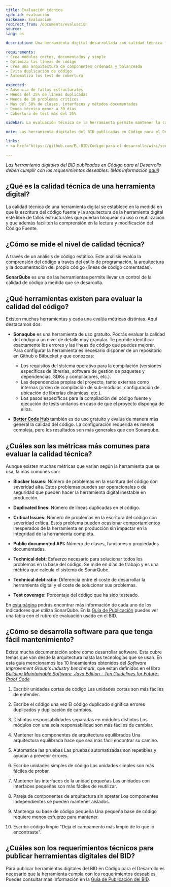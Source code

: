 ```yaml
---
title: Evaluación técnica
spdx-id: evaluacion
nickname: Evaluación
redirect_from: /documents/evaluacion
source: 
lang: es

description: Una herramienta digital desarrollada con calidad técnica facilita el mantenimiento y reusabilidad de la misma. Las condiciones necesarias especificadas a continuación sirven como lineamientos generales a la hora de desarrollar código. Las condiciones ideales serán útiles si quieres hacer una evaluación de la calidad del código.  

requirements:
- Crea módulos cortos, documentados y simple
- Optimiza las líneas de código
- Crea una arquitectura de componentes ordenada y balanceada
- Evita duplicación de código
- Automatiza los test de cobertura 

expected:
- Ausencia de fallos estructurales
- Menos del 25% de líneas duplicadas
- Menos de 10 problemas críticos
- Más del 50% de clases, interfaces y métodos documentados
- Deuda técnica menor a 30 días
- Cobertura de test más del 25%

sidebar: La evaluación técnica de la herramienta permite mantener la calidad del código y e incrementar sus posibilidades de uso, reutilización y adaptación. 

note: Las herramienta digitales del BID publicadas en Código para el Desarrollo deben cumplir con los requerimientos deseables. (Más información aquí)

links:
- <a href="https://github.com/EL-BID/Codigo-para-el-desarrollo/wiki/sonarqube.org">SonarQube </a>

---
```


*Las herramienta digitales del BID publicadas en Código para el Desarrollo deben cumplir con los requerimientos deseables. (Más información [aquí](https://el-bid.github.io/guia-de-publicacion/documents/pages/guia/))*

## ¿Qué es la calidad técnica de una herramienta digital?

La calidad técnica de una herramienta digital se establece en la medida en que la escritura del código fuente y la arquitectura de la herramienta digital esté libre de fallos estructurales que puedan bloquear su uso o reutilización y que además faciliten la comprensión en la lectura y modificación del Código Fuente.

## ¿Cómo se mide el nivel de calidad técnica?

A través de un análisis de código estático. Este análisis evalúa la comprensión del código a través del estilo de programación, la arquitectura y la documentación del propio código (líneas de código comentadas). 

**SonarQube** es una de las herramientas permite llevar un control de la calidad de código a medida que se desaroolla.

## ¿Qué herramientas existen para evaluar la calidad del código?

Existen muchas herramientas y cada una evalúa métricas distintas. Aquí destacamos dos:
* **Sonaqube** es una herramienta de uso gratuíto. Podrás evaluar la calidad del código a un nivel de detalle muy granular. Te permite identificar exactamente los errores y las líneas de código que puedes mejorar. Para configurar la herramienta es necesario disponer de un repositorio en Github o Bitbucket y que conozcas:
  * Los requisitos del sistema operativo para la compilación (versiones específicas de librerías, software de gestión de paquetes y dependencias, SDKs y compiladores, etc.).
  * Las dependencias propias del proyecto, tanto externas como internas (orden de compilación de sub-módulos, configuración de ubicación de librerías dinámicas, etc.).
  * Los pasos específicos para la compilación del código fuente y ejecución de tests unitarios en caso de que el proyecto disponga de ellos.

* **[Better Code Hub](https://bettercodehub.com/)** también es de uso gratuíto y evalúa de manera más general la calidad del código. La configuración requerida es menos compleja, pero los resultados son más generales que con Sonarqube.   

## ¿Cuáles son las métricas más comunes para evaluar la calidad técnica?

Aunque existen muchas métricas que varían según la herramienta que se usa, la más comunes son:
* **Blocker Issues:**
Número de problemas en la escritura del código con severidad alta. Estos problemas pueden ser operacionales o de seguridad que pueden hacer la herramienta digital inestable en producción.

* **Duplicated lines:**
Número de líneas duplicadas en el código.

* **Critical Issues:**
Número de problemas en la escritura del código con severidad crítica. Estos problema pueden ocasionar comportamientos inesperados de la herramienta en producción sin impactar en la integridad de la herramienta completa.

* **Public documented API:**
Número de clases, funciones y propiedades documentadas.

* **Technical debt:**
Esfuerzo necesario para solucionar todos los problemas en la base del código. Se mide en días de trabajo y es una métrica que calcula el sistema de SonarQube.

* **Technical debt ratio:**
Diferencia entre el coste de desarrollar la herramienta digital y el coste de solucionar sus problemas. 

* **Test coverage:**
Porcentaje del código que ha sido testeado. 

En [esta página](https://docs.sonarqube.org/display/SONAR/Metric+Definitions) podrás encontrar más información de cada uno de los indicadores que utiliza SonarQube. En la [Guía de Publicación](https://el-bid.github.io/guia-de-publicacion/documents/pages/guia/) puedes ver una tabla con el rubro de evaluación usado en el BID.





## ¿Cómo se desarrolla software para que tenga fácil mantenimiento?

Existe mucha documentación sobre cómo desarrollar software. Esta cubre temas que van desde la arquitectura hasta las tecnologías que se usan. En esta guía mencionamos los 10 lineamientos obtenidos del *Software Improvement Group's industry benchmark*, que están definidos en el libro *[Building Maintainable Software, Java Edition - Ten Guidelines for Future-Proof Code](http://shop.oreilly.com/product/0636920049159.do)*

1. Escribir unidades cortas de código
Las unidades cortas son más fáciles de entender.

3. Escribe el código una vez
El código duplicado significa errores duplicados y duplicación de cambios.

5. Distintas responsabilidades separadas en módulos distintos
Los módulos con una sola responsabilidad son más fáciles de cambiar.

7. Mantener los componentes de arquitectura equilibrados
Una arquitectura equilibrada hace que sea más fácil encontrar su camino.

9. Automatice las pruebas
Las pruebas automatizadas son repetibles y ayudan a prevenir errores.

2. Escribe unidades simples de código
Las unidades simples son más fáciles de probar.

4. Mantener las interfaces de la unidad pequeñas
Las unidades con interfaces pequeñas son más fáciles de reutilizar.

6. Pareja de componentes de arquitectura sin apretar
Los componentes independientes se pueden mantener aislados.

8. Mantenga su base de código pequeña
Una pequeña base de código requiere menos esfuerzo para mantener.

10. Escribir código limpio
"Deja el campamento más limpio de lo que lo encontraste".




## ¿Cuáles son los requerimientos técnicos para publicar herramientas digitales del BID?

Para publicar herramientas digitales del BID en Código para el Desarrollo es necesario que la herramienta cumpla con los requerimientos deseables. Puedes consultar más información en la [Guía de Publicación del BID](https://el-bid.github.io/guia-de-publicacion/documents/pages/guia/).

<style> .ocultar_breadcrumb_ingles{ display:none; } .ocultar_home_ingles{ display:none; } </style>
